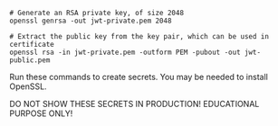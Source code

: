 ```shell
# Generate an RSA private key, of size 2048
openssl genrsa -out jwt-private.pem 2048
```

```shell
# Extract the public key from the key pair, which can be used in certificate
openssl rsa -in jwt-private.pem -outform PEM -pubout -out jwt-public.pem
```

Run these commands to create secrets. You may be needed to install OpenSSL.

DO NOT SHOW THESE SECRETS IN PRODUCTION! EDUCATIONAL PURPOSE ONLY!